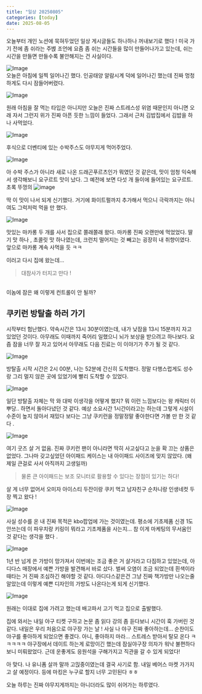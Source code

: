 ```yaml
---
title: "일상 20250805"
categories: [today]
date: 2025-08-05
---
```

오늘부터 개인 노션에 묵혀두었던 일상 게시글들도 하나하나 꺼내보기로 했다 ! 미국 가기 전에 좀 쉬라는 주볁 조언에 요즘 좀 쉬는 시간들을 많이 만들어나가고 있는데, 쉬는 시간을 만들면 만들수록 불안해지는 건 사실이다. 

![Image](https://github.com/user-attachments/assets/5aea013f-198e-441b-8984-6b4c03995a62)
<br>오늘은 아침에 일찍 일어나긴 했다. 인공태양 알람시계 덕에 일어나긴 했는데 진짜 멍청하게도 다시 잠들어버렸다.

![Image](https://github.com/user-attachments/assets/24f7f28b-0e53-4589-9d71-1aee61c530c8)

원래 아침을 잘 먹는 타입은 아니지만 오늘은 진짜 스트레스성 위염 때문인지 아니면 오래 자서 그런지 위가 진짜 아픈 듯한 느낌이 들었다. 그래서 근처 김밥집에서 김밥을 하나 사먹었다. 

![Image](https://github.com/user-attachments/assets/acfd667b-8615-4467-bc43-cc94e4e3dcc8)

후식으로 더벤티에 있는 수박주스도 야무지게 먹어주었다. 

![Image](https://github.com/user-attachments/assets/7976fbb5-4522-493a-ac80-3436683613c4)

아 수박 주스가 아니라 새로 나온 드래곤푸르츠인가 뭐였던 것 같은데, 맛이 엄청 익숙해서 생각해보니 요구르트 맛이 났다. 그 예전에 보면 다섯 개 들이에 들어있는 요구르트. 초록 뚜껑의 
![image](https://img.danawa.com/prod_img/500000/848/870/img/15870848_1.jpg?_v=20211207134421)

딱 이 맛이 나서 되게 신기했다. 거기에 화이트펄까지 추가해서 먹으니 극락까지는 아니여도 그럭저럭 먹을 만 했다. 

![Image](https://github.com/user-attachments/assets/9a076954-34ac-4288-b1d7-be664fd315df)

맛있는 마카롱 두 개를 사서 집으로 쫄래쫄래 왔다. 마카롱 진짜 오랜만에 먹었었다. 딸기 맛 하나 , 초콜릿 맛 하나였는데, 크런치 떨어지는 것 빼고는 굉장히 내 취향이였다. 앞으로 마카롱 계속 사먹을 듯 ㅋㅋ

이러고 다시 집에 왔는데...
> 대참사가 터지고 만다 !

<br>이놈에 잠은 왜 이렇게 컨트롤이 안 될까? 


## 쿠키런 방탈출 하러 가기 
시작부터 험난했다. 약속시간은 13시 30분이였는데, 내가 낮잠을 13시 15분까지 자고 있었던 것이다. 아무래도 이때까지 죽어리 일했으니 뇌가 보상을 받으려고 하나보다. 요즘 잠을 너무 잘 자고 있어서 아무래도 다음 진료는 이 이야기가 주가 될 것 같다.

![Image](https://github.com/user-attachments/assets/3dce812f-8b71-4032-a3ab-85b7451e935f)

방탈출 시작 시간은 2시 00분, 나는 52분에 간신히 도착했다. 정말 다행스럽게도 성수랑 그리 멀지 않은 곳에 있었기에 빨리 도착할 수 있었다. 

![Image](https://github.com/user-attachments/assets/11d1e319-978c-4b3a-9bc2-0c963d510f64)

일단 방탈출 자체는 막 와 대박 이생각을 어떻게 했지? 뭐 이런 느낌보다는 왕 캐릭터 이뿌당.. 하면서 돌아다녔던 것 같다. 예상 소요시간 1시간이라고는 하는데 그렇게 시설이 수준이 높지 않아서 재밌다 보다는 그냥 쿠키런을 정말정말 좋아한다면 가볼 만 한 것 같다 . 

![Image](https://github.com/user-attachments/assets/d2fd9314-3901-47fe-96c8-702441d87a88)

여기 굿즈 살 거 없움. 진짜 쿠키런 팬이 아니라면 딱히 사고싶다고 눈을 확 끄는 상품은 없었다. 
그나마 갖고싶었던 아이패드 케이스는 내 아이패드 사이즈에 맞지 않았다. (왜 제일 큰걸로 사서 아직까지 고생일까)

> 물론 큰 아이패드는 보조 모니터로 활용할 수 있다는 장점이 있기는 하다!

살 게 너무 없어서 오미자 아이스티 두잔이랑 쿠키 먹고 남자친구 순차니랑 인생네컷 두 장 찍고 왔다 !

![Image](https://github.com/user-attachments/assets/078517c9-cacc-41e3-aee5-0c1afa5feb93)

사실 성수를 온 내 진짜 목적은 kbo팝업에 가는 것이였는데. 평소에 기초제품 신경 1도 안쓰는데 이 파우치랑 키링이 뭐라고 기초제품을 사는지... 참 
이게 마케팅의 무서움인 것 같다는 생각을 했다 .

![Image](https://private-user-images.githubusercontent.com/197349476/474606296-5cab1f6b-ad81-43cc-9a24-2ece5fee99bf.jpg?jwt=eyJhbGciOiJIUzI1NiIsInR5cCI6IkpXVCJ9.eyJpc3MiOiJnaXRodWIuY29tIiwiYXVkIjoicmF3LmdpdGh1YnVzZXJjb250ZW50LmNvbSIsImtleSI6ImtleTUiLCJleHAiOjE3NTQ0MDc5NDYsIm5iZiI6MTc1NDQwNzY0NiwicGF0aCI6Ii8xOTczNDk0NzYvNDc0NjA2Mjk2LTVjYWIxZjZiLWFkODEtNDNjYy05YTI0LTJlY2U1ZmVlOTliZi5qcGc_WC1BbXotQWxnb3JpdGhtPUFXUzQtSE1BQy1TSEEyNTYmWC1BbXotQ3JlZGVudGlhbD1BS0lBVkNPRFlMU0E1M1BRSzRaQSUyRjIwMjUwODA1JTJGdXMtZWFzdC0xJTJGczMlMkZhd3M0X3JlcXVlc3QmWC1BbXotRGF0ZT0yMDI1MDgwNVQxNTI3MjZaJlgtQW16LUV4cGlyZXM9MzAwJlgtQW16LVNpZ25hdHVyZT04Mzc2ZDEyNmM1Y2M4YWVjN2UxYWVkZjExYjQ3NTk4MTY0Yzc1N2FkYjlhYmExNTM4YzcwMDk3YjVkNTFjYzc3JlgtQW16LVNpZ25lZEhlYWRlcnM9aG9zdCJ9.4k-k-g1gbSiHb4dtso_VtGxWz_dIFmP-yz6Paq-6BoM)

1년 반 넘게 쓴 가방이 망가져서 이번에는 조금 좋은 거 살거라고 다짐하고 있었는데, 아디다스 매장에서 예쁜 가방을 발견해서 바로 샀다. 벌써 오염이 조금 되었는데 흰색이라 때타는 거 진짜 조심하긴 해야할 것 같다. 아디다스같은건 그냥 진짜 책가방만 나오는줄 알았는데 이렇게 예쁜 디자인의 가방도 나온다는게 되게 신기했다. 

![Image](https://github.com/user-attachments/assets/f4123e7d-d3e1-4907-9ec2-7f46e8dc2bd9)

원래는 이대로 집에 가려고 했는데 
배고파서 고기 먹고 집으로 출발했다. 

집에 와서는 내일 야구 티켓 구하고 논문 좀 읽다 강의 좀 듣다보니 시간이 훅 가버린 것 같다. 
내일은 우리 처음으로 야구장 가는 날 !
사실 나 야구 진짜 좋아하는데... 순찬이도 야구를 좋아하게 되었으면 좋겠다. 아니, 좋아하지 마라... 스트레스 받아서 탈모 온다 ㅋㅋㅋㅋㅋ 야구장에서 데이트 하는게 로망이긴 했는데 잠실야구장 의자가 워낙 불편하다보니 미뤄왔었다. 근데 운좋게도 응원석을 구해가지고 직관을 갈 수 있게 되었다! 

아 맞다. 나 유니폼 살까 말까 고믽중이였는데 결국 사기로 함. 내일 베어스 마켓 가가지고 살 예정이다. 등에 마킹은 누구로 할지 너무 고민된다 ㅎㅎ

오늘 하루는 진짜 야무지게까지는 아니더라도 많이 쉬어가는 하루였다. 

